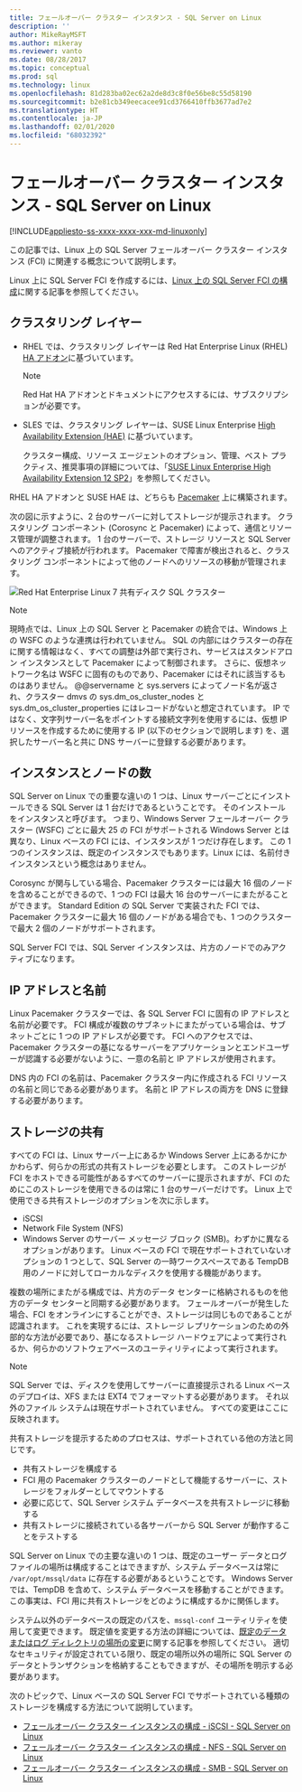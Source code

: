 ```yaml
---
title: フェールオーバー クラスター インスタンス - SQL Server on Linux
description: ''
author: MikeRayMSFT
ms.author: mikeray
ms.reviewer: vanto
ms.date: 08/28/2017
ms.topic: conceptual
ms.prod: sql
ms.technology: linux
ms.openlocfilehash: 81d283ba02ec62a2de8d3c8f0e56be8c55d58190
ms.sourcegitcommit: b2e81cb349eecacee91cd3766410ffb3677ad7e2
ms.translationtype: HT
ms.contentlocale: ja-JP
ms.lasthandoff: 02/01/2020
ms.locfileid: "68032392"
---
```

# <a name="failover-cluster-instances---sql-server-on-linux"></a>フェールオーバー クラスター インスタンス - SQL Server on Linux

[!INCLUDE[appliesto-ss-xxxx-xxxx-xxx-md-linuxonly](../includes/appliesto-ss-xxxx-xxxx-xxx-md-linuxonly.md)]

この記事では、Linux 上の SQL Server フェールオーバー クラスター インスタンス (FCI) に関連する概念について説明します。 

Linux 上に SQL Server FCI を作成するには、[Linux 上の SQL Server FCI の構成](sql-server-linux-shared-disk-cluster-configure.md)に関する記事を参照してください。

## <a name="the-clustering-layer"></a>クラスタリング レイヤー

* RHEL では、クラスタリング レイヤーは Red Hat Enterprise Linux (RHEL) [HA アドオン](https://access.redhat.com/documentation/en-US/Red_Hat_Enterprise_Linux/6/pdf/High_Availability_Add-On_Overview/Red_Hat_Enterprise_Linux-6-High_Availability_Add-On_Overview-en-US.pdf)に基づいています。 

    > [!NOTE] 
    > Red Hat HA アドオンとドキュメントにアクセスするには、サブスクリプションが必要です。 

* SLES では、クラスタリング レイヤーは、SUSE Linux Enterprise [High Availability Extension (HAE)](https://www.suse.com/products/highavailability) に基づいています。

    クラスター構成、リソース エージェントのオプション、管理、ベスト プラクティス、推奨事項の詳細については、「[SUSE Linux Enterprise High Availability Extension 12 SP2](https://www.suse.com/documentation/sle-ha-12/index.html)」を参照してください。

RHEL HA アドオンと SUSE HAE は、どちらも [Pacemaker](https://clusterlabs.org/) 上に構築されます。

次の図に示すように、2 台のサーバーに対してストレージが提示されます。 クラスタリング コンポーネント (Corosync と Pacemaker) によって、通信とリソース管理が調整されます。 1 台のサーバーで、ストレージ リソースと SQL Server へのアクティブ接続が行われます。 Pacemaker で障害が検出されると、クラスタリング コンポーネントによって他のノードへのリソースの移動が管理されます。  

![Red Hat Enterprise Linux 7 共有ディスク SQL クラスター](./media/sql-server-linux-shared-disk-cluster-red-hat-7-configure/LinuxCluster.png) 


> [!NOTE]
> 現時点では、Linux 上の SQL Server と Pacemaker の統合では、Windows 上の WSFC のような連携は行われていません。 SQL の内部にはクラスターの存在に関する情報はなく、すべての調整は外部で実行され、サービスはスタンドアロン インスタンスとして Pacemaker によって制御されます。 さらに、仮想ネットワーク名は WSFC に固有のものであり、Pacemaker にはそれに該当するものはありません。 @@servername と sys.servers によってノード名が返され、クラスター dmvs の sys.dm_os_cluster_nodes と sys.dm_os_cluster_properties にはレコードがないと想定されています。 IP ではなく、文字列サーバー名をポイントする接続文字列を使用するには、仮想 IP リソースを作成するために使用する IP (以下のセクションで説明します) を、選択したサーバー名と共に DNS サーバーに登録する必要があります。

## <a name="number-of-instances-and-nodes"></a>インスタンスとノードの数

SQL Server on Linux での重要な違いの 1 つは、Linux サーバーごとにインストールできる SQL Server は 1 台だけであるということです。 そのインストールをインスタンスと呼びます。 つまり、Windows Server フェールオーバー クラスター (WSFC) ごとに最大 25 の FCI がサポートされる Windows Server とは異なり、Linux ベースの FCI には、インスタンスが 1 つだけ存在します。 この 1 つのインスタンスは、既定のインスタンスでもあります。Linux には、名前付きインスタンスという概念はありません。 

Corosync が関与している場合、Pacemaker クラスターには最大 16 個のノードを含めることができるので、1 つの FCI は最大 16 台のサーバーにまたがることができます。 Standard Edition の SQL Server で実装された FCI では、Pacemaker クラスターに最大 16 個のノードがある場合でも、1 つのクラスターで最大 2 個のノードがサポートされます。

SQL Server FCI では、SQL Server インスタンスは、片方のノードでのみアクティブになります。

## <a name="ip-address-and-name"></a>IP アドレスと名前
Linux Pacemaker クラスターでは、各 SQL Server FCI に固有の IP アドレスと名前が必要です。 FCI 構成が複数のサブネットにまたがっている場合は、サブネットごとに 1 つの IP アドレスが必要です。 FCI へのアクセスでは、Pacemaker クラスターの基になるサーバーをアプリケーションとエンドユーザーが認識する必要がないように、一意の名前と IP アドレスが使用されます。

DNS 内の FCI の名前は、Pacemaker クラスター内に作成される FCI リソースの名前と同じである必要があります。
名前と IP アドレスの両方を DNS に登録する必要があります。

## <a name="shared-storage"></a>ストレージの共有
すべての FCI は、Linux サーバー上にあるか Windows Server 上にあるかにかかわらず、何らかの形式の共有ストレージを必要とします。 このストレージが FCI をホストできる可能性があるすべてのサーバーに提示されますが、FCI のためにこのストレージを使用できるのは常に 1 台のサーバーだけです。 Linux 上で使用できる共有ストレージのオプションを次に示します。

- iSCSI
- Network File System (NFS)
- Windows Server のサーバー メッセージ ブロック (SMB)。わずかに異なるオプションがあります。 Linux ベースの FCI で現在サポートされていないオプションの 1 つとして、SQL Server の一時ワークスペースである TempDB 用のノードに対してローカルなディスクを使用する機能があります。

複数の場所にまたがる構成では、片方のデータ センターに格納されるものを他方のデータ センターと同期する必要があります。 フェールオーバーが発生した場合、FCI をオンラインにすることができ、ストレージは同じものであることが認識されます。 これを実現するには、ストレージ レプリケーションのための外部的な方法が必要であり、基になるストレージ ハードウェアによって実行されるか、何らかのソフトウェアベースのユーティリティによって実行されます。 

>[!NOTE]
>SQL Server では、ディスクを使用してサーバーに直接提示される Linux ベースのデプロイは、XFS または EXT4 でフォーマットする必要があります。 それ以外のファイル システムは現在サポートされていません。 すべての変更はここに反映されます。

共有ストレージを提示するためのプロセスは、サポートされている他の方法と同じです。

- 共有ストレージを構成する
- FCI 用の Pacemaker クラスターのノードとして機能するサーバーに、ストレージをフォルダーとしてマウントする
- 必要に応じて、SQL Server システム データベースを共有ストレージに移動する
- 共有ストレージに接続されている各サーバーから SQL Server が動作することをテストする

SQL Server on Linux での主要な違いの 1 つは、既定のユーザー データとログ ファイルの場所は構成することはできますが、システム データベースは常に `/var/opt/mssql/data` に存在する必要があるということです。 Windows Server では、TempDB を含めて、システム データベースを移動することができます。 この事実は、FCI 用に共有ストレージをどのように構成するかに関係します。

システム以外のデータベースの既定のパスを、`mssql-conf` ユーティリティを使用して変更できます。 既定値を変更する方法の詳細については、[既定のデータまたはログ ディレクトリの場所の変更](sql-server-linux-configure-mssql-conf.md#datadir)に関する記事を参照してください。 適切なセキュリティが設定されている限り、既定の場所以外の場所に SQL Server のデータとトランザクションを格納することもできますが、その場所を明示する必要があります。

次のトピックで、Linux ベースの SQL Server FCI でサポートされている種類のストレージを構成する方法について説明しています。

- [フェールオーバー クラスター インスタンスの構成 - iSCSI - SQL Server on Linux](sql-server-linux-shared-disk-cluster-configure-iscsi.md)
- [フェールオーバー クラスター インスタンスの構成 - NFS - SQL Server on Linux](sql-server-linux-shared-disk-cluster-configure-nfs.md)
- [フェールオーバー クラスター インスタンスの構成 - SMB - SQL Server on Linux](sql-server-linux-shared-disk-cluster-configure-smb.md)
